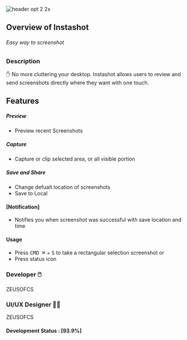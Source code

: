 ![header opt 2 2x](https://user-images.githubusercontent.com/19171147/28440388-0b19ebac-6d74-11e7-8240-499035fbbbdf.png)

## Overview of Instashot
###### Easy way to screenshot 

### Description
✋ No more cluttering your desktop. Instashot allows users to review and send screenshots directly where they want with one touch.


## Features

##### Preview
- Preview recent Screenshots

##### Capture
- Capture or clip selected area, or all visible portion

##### Save and Share
- Change defualt location of screenshots
- Save to Local 

#### [Notification]
- Notifies you when screenshot was successful with save location and time

#### Usage
  - Press <kbd>CMD ⌘</kbd> + <kbd>S</kbd> to take a rectangular selection screenshot
  or
  - Press status icon
  

### Developer  🖱️ 

ZEUSOFCS

### UI/UX Designer 👨‍🎨

ZEUSOFCS





#### Development Status : [93.9%]
